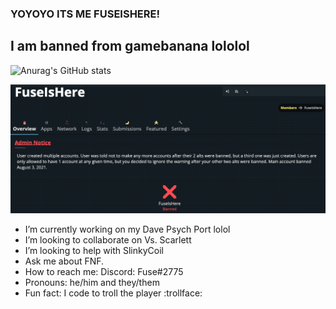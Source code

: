 ### YOYOYO ITS ME FUSEISHERE!

## I am banned from gamebanana lololol

![Anurag's GitHub stats](https://github-readme-stats.vercel.app/api?username=FuseIsHere813&show_icons=true&theme=radical)

![Ganryu BAD!](trash.png)

- I’m currently working on my Dave Psych Port lolol
- I’m looking to collaborate on Vs. Scarlett
- I’m looking to help with SlinkyCoil
- Ask me about FNF.
- How to reach me: Discord: Fuse#2775
- Pronouns: he/him and they/them
- Fun fact: I code to troll the player :trollface:
